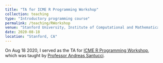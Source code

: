 ```yaml
---
title: "TA for ICME R Programming Workshop"
collection: teaching
type: "Introductory programming course"
permalink: /teaching/RWorkshop
venue: "Stanford University, Institute of Computational and Mathematical Engineering"
date: 2020-08-18
location: "Stanford, CA"
---
```


On Aug 18 2020, I served as the TA for [ICME R Programming Workshop](https://icme.stanford.edu/events/icme-online-summer-workshops-2020), which was taught by [Professor Andreas Santucci](https://scholar.google.com/citations?user=lqqXOvkAAAAJ&hl=en). 

